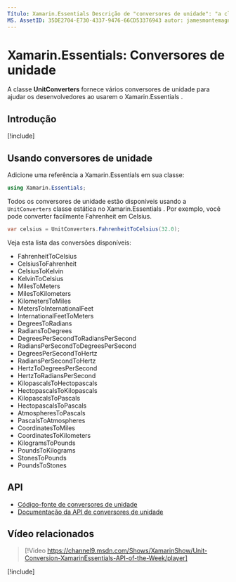 ```yaml
---
Título: Xamarin.Essentials Descrição de "conversores de unidade": "a classe UnitConverters no Xamarin.Essentials fornece vários conversores de unidade para ajudar os desenvolvedores ao usarem Xamarin.Essentials ".
MS. AssetID: 35DE2704-E730-4337-9476-66CD53376943 autor: jamesmontemagno MS. Custom: vídeo MS. Author: Jamont MS. Date: 01/06/2020 no-loc: [ Xamarin.Forms , Xamarin.Essentials ]
---
```


# <a name="xamarinessentials-unit-converters"></a>Xamarin.Essentials: Conversores de unidade

A classe **UnitConverters** fornece vários conversores de unidade para ajudar os desenvolvedores ao usarem o Xamarin.Essentials .

## <a name="get-started"></a>Introdução

[!include[](~/essentials/includes/get-started.md)]

## <a name="using-unit-converters"></a>Usando conversores de unidade

Adicione uma referência a Xamarin.Essentials em sua classe:

```csharp
using Xamarin.Essentials;
```

Todos os conversores de unidade estão disponíveis usando a `UnitConverters` classe estática no Xamarin.Essentials . Por exemplo, você pode converter facilmente Fahrenheit em Celsius.

```csharp
var celsius = UnitConverters.FahrenheitToCelsius(32.0);
```

Veja esta lista das conversões disponíveis:

- FahrenheitToCelsius
- CelsiusToFahrenheit
- CelsiusToKelvin
- KelvinToCelsius
- MilesToMeters
- MilesToKilometers
- KilometersToMiles
- MetersToInternationalFeet
- InternationalFeetToMeters
- DegreesToRadians
- RadiansToDegrees
- DegreesPerSecondToRadiansPerSecond
- RadiansPerSecondToDegreesPerSecond
- DegreesPerSecondToHertz
- RadiansPerSecondToHertz
- HertzToDegreesPerSecond
- HertzToRadiansPerSecond
- KilopascalsToHectopascals
- HectopascalsToKilopascals
- KilopascalsToPascals
- HectopascalsToPascals
- AtmospheresToPascals
- PascalsToAtmospheres
- CoordinatesToMiles
- CoordinatesToKilometers
- KilogramsToPounds
- PoundsToKilograms
- StonesToPounds
- PoundsToStones

## <a name="api"></a>API

- [Código-fonte de conversores de unidade](https://github.com/xamarin/Essentials/tree/master/Xamarin.Essentials/Types/UnitConverters.shared.cs)
- [Documentação da API de conversores de unidade](xref:Xamarin.Essentials.UnitConverters)

## <a name="related-video"></a>Vídeo relacionados

> [!Video https://channel9.msdn.com/Shows/XamarinShow/Unit-Conversion-XamarinEssentials-API-of-the-Week/player]

[!include[](~/essentials/includes/xamarin-show-essentials.md)]
